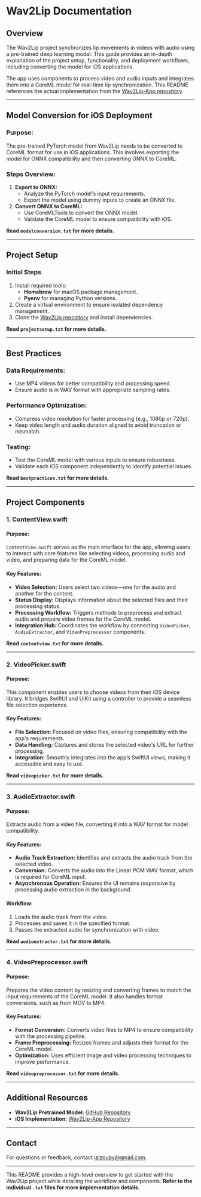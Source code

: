 # Wav2Lip Documentation

## **Overview**
The Wav2Lip project synchronizes lip movements in videos with audio using a pre-trained deep learning model. This guide provides an in-depth explanation of the project setup, functionality, and deployment workflows, including converting the model for iOS applications.

The app uses components to process video and audio inputs and integrates them into a CoreML model for real-time lip synchronization. This README references the actual implementation from the [Wav2Lip-App repository](https://github.com/Ialzouby/Wav2Lip-App).

---

## **Model Conversion for iOS Deployment**

### **Purpose:**
The pre-trained PyTorch model from Wav2Lip needs to be converted to CoreML format for use in iOS applications. This involves exporting the model for ONNX compatibility and then converting ONNX to CoreML.

### **Steps Overview:**
1. **Export to ONNX:**
   - Analyze the PyTorch model's input requirements.
   - Export the model using dummy inputs to create an ONNX file.
2. **Convert ONNX to CoreML:**
   - Use CoreMLTools to convert the ONNX model.
   - Validate the CoreML model to ensure compatibility with iOS.

**Read `modelconversion.txt` for more details.**

---

## **Project Setup**

### **Initial Steps**
1. Install required tools:
   - **Homebrew** for macOS package management.
   - **Pyenv** for managing Python versions.
2. Create a virtual environment to ensure isolated dependency management.
3. Clone the [Wav2Lip repository](https://github.com/Rudrabha/Wav2Lip) and install dependencies.

**Read `projectsetup.txt` for more details.**

---

## **Best Practices**

### **Data Requirements:**
- Use MP4 videos for better compatibility and processing speed.
- Ensure audio is in WAV format with appropriate sampling rates.

### **Performance Optimization:**
- Compress video resolution for faster processing (e.g., 1080p or 720p).
- Keep video length and audio duration aligned to avoid truncation or mismatch.

### **Testing:**
- Test the CoreML model with various inputs to ensure robustness.
- Validate each iOS component independently to identify potential issues.

**Read `bestpractices.txt` for more details.**

---

## **Project Components**

### **1. ContentView.swift**
#### **Purpose:**
`ContentView.swift` serves as the main interface for the app, allowing users to interact with core features like selecting videos, processing audio and video, and preparing data for the CoreML model.

#### **Key Features:**
- **Video Selection:** Users select two videos—one for the audio and another for the content.
- **Status Display:** Displays information about the selected files and their processing status.
- **Processing Workflow:** Triggers methods to preprocess and extract audio and prepare video frames for the CoreML model.
- **Integration Hub:** Coordinates the workflow by connecting `VideoPicker`, `AudioExtractor`, and `VideoPreprocessor` components.

**Read `contentview.txt` for more details.**

---

### **2. VideoPicker.swift**
#### **Purpose:**
This component enables users to choose videos from their iOS device library. It bridges SwiftUI and UIKit using a controller to provide a seamless file selection experience.

#### **Key Features:**
- **File Selection:** Focused on video files, ensuring compatibility with the app's requirements.
- **Data Handling:** Captures and stores the selected video's URL for further processing.
- **Integration:** Smoothly integrates into the app’s SwiftUI views, making it accessible and easy to use.

**Read `videopicker.txt` for more details.**

---

### **3. AudioExtractor.swift**
#### **Purpose:**
Extracts audio from a video file, converting it into a WAV format for model compatibility.

#### **Key Features:**
- **Audio Track Extraction:** Identifies and extracts the audio track from the selected video.
- **Conversion:** Converts the audio into the Linear PCM WAV format, which is required for CoreML input.
- **Asynchronous Operation:** Ensures the UI remains responsive by processing audio extraction in the background.

#### **Workflow:**
1. Loads the audio track from the video.
2. Processes and saves it in the specified format.
3. Passes the extracted audio for synchronization with video.

**Read `audioextractor.txt` for more details.**

---

### **4. VideoPreprocessor.swift**
#### **Purpose:**
Prepares the video content by resizing and converting frames to match the input requirements of the CoreML model. It also handles format conversions, such as from MOV to MP4.

#### **Key Features:**
- **Format Conversion:** Converts video files to MP4 to ensure compatibility with the processing pipeline.
- **Frame Preprocessing:** Resizes frames and adjusts their format for the CoreML model.
- **Optimization:** Uses efficient image and video processing techniques to improve performance.

**Read `videopreprocessor.txt` for more details.**

---

## **Additional Resources**
- **Wav2Lip Pretrained Model:** [GitHub Repository](https://github.com/Rudrabha/Wav2Lip)
- **iOS Implementation:** [Wav2Lip-App Repository](https://github.com/Ialzouby/Wav2Lip-App)

---

## **Contact**
For questions or feedback, contact [ialzouby@gmail.com](mailto:ialzouby@gmail.com).

---

This README provides a high-level overview to get started with the Wav2Lip project while detailing the workflow and components. **Refer to the individual `.txt` files for more implementation details.**
